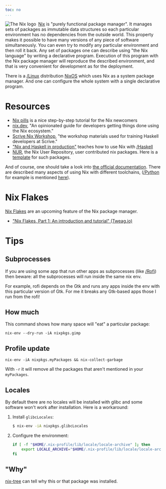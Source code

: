```yaml
---
toc: no
...
```


<img src="https://avatars0.githubusercontent.com/u/487568?s=64&v=4" alt="The Nix logo" style="float: left; margin-right: 0.5em;">

[Nix](https://nixos.org/manual/nix/stable/) is "purely functional package manager". It manages sets of packages as immutable data structures so each particular environment has no dependencies from the outside world. This property makes it possible to have many versions of any piece of software simultaneously. You can even try to modify any particular environment and then roll it back. Any set of packages one can describe using "the Nix language" by writing a declarative program. Execution of this program with the Nix package manager will reproduce the described environment, and that is very convenient for development as for the deployment.
 
There is a [/Linux]() distribution [NixOS](https://nixos.org) which uses Nix as a system package manager. And one can configure the whole system with a single declarative program.

# Resources

- [Nix pills](https://nixos.org/guides/nix-pills/) is a nice step-by-step tutorial for the Nix newcomers
- [nix.dev](https://nix.dev/), "An opinionated guide for developers getting things done using the Nix ecosystem."
- [Scrive Nix Workshop](https://scrive.github.io/nix-workshop/), "the workshop materials used for training Haskell developers at Scrive."
- ["Nix and Haskell in production"](https://github.com/Gabriel439/haskell-nix) teaches how to use Nix with [/Haskell]()
- [NUR](https://github.com/nix-community/NUR), the Nix User Repository, user contributed nix packages. Here is a [template](https://github.com/nix-community/nur-packages-template) for such packages.

And of course, one should take a look into [the official documentation](https://nixos.org/learn.html). There are described many aspects of using Nix with different toolchains, ([/Python]() for example is mentioned [here](https://nixos.org/manual/nixpkgs/stable/#python)).

# Nix Flakes

[Nix Flakes](https://nixos.wiki/wiki/Flakes) are an upcoming feature of the Nix package manager.

- ["Nix Flakes, Part 1: An introduction and tutorial" (Tweag.io)](https://www.tweag.io/blog/2020-05-25-flakes/)

# Tips

## Subprocesses

If you are using some app that run other apps as subprocesses (like [/Rofi]()) then beware: all the subprocesses will run inside the same nix env.

For example, rofi depends on the Gtk and runs any apps inside the env with this particular version of Gtk. For me it breaks any Gtk-based apps those I run from the rofi!

## How much

This command shows how many space will "eat" a particular package:

```shell
nix-env --dry-run -iA nixpkgs.gimp
```

## Profile update

```shell
nix-env -iA nixpkgs.myPackages && nix-collect-garbage
```

With `-r` it will remove all the packages that aren't mentioned in your `myPackages`.

## Locales

By default there are no locales will be installed with glibc and some software won't work after installation. Here is a workaround:

1. Install `glibcLocales`:

    ```bash
    $ nix-env -iA nixpkgs.glibcLocales
    ```

2. Configure the environment:

    ```bash
    if [ -f "$HOME/.nix-profile/lib/locale/locale-archive" ]; then
        export LOCALE_ARCHIVE="$HOME/.nix-profile/lib/locale/locale-archive"
    fi
    ```

## "Why"

[nix-tree](https://github.com/utdemir/nix-tree) can tell why this or that package was installed.